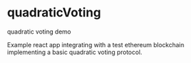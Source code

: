 # quadraticVoting
quadratic voting demo
 
 Example react app integrating with a test ethereum blockchain implementing a basic quadratic voting protocol.
 
